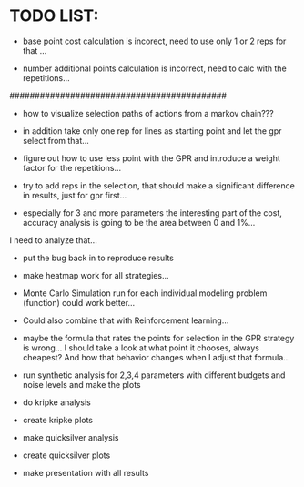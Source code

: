 # TODO LIST:

* base point cost calculation is incorect, need to use only 1 or 2 reps for that ...

* number additional points calculation is incorrect, need to calc with the repetitions...


###########################################

* how to visualize selection paths of actions from a markov chain???

* in addition take only one rep for lines as starting point and let the gpr select from that...

* figure out how to use less point with the GPR and introduce a weight factor for the repetitions...

* try to add reps in the selection, that should make a significant difference in results, just for gpr first...

* especially for 3 and more parameters the interesting part of the cost, accuracy analysis is going to be the area between 0 and 1%...

I need to analyze that...

* put the bug back in to reproduce results


* make heatmap work for all strategies...

* Monte Carlo Simulation run for each individual modeling problem (function) could work better...
* Could also combine that with Reinforcement learning...

* maybe the formula that rates the points for selection in the GPR strategy is wrong... I should take a look at what point it chooses, always cheapest? And how that behavior changes when I adjust that formula...


* run synthetic analysis for 2,3,4 parameters with different budgets and noise levels and make the plots

* do kripke analysis
* create kripke plots
* make quicksilver analysis
* create quicksilver plots

* make presentation with all results
